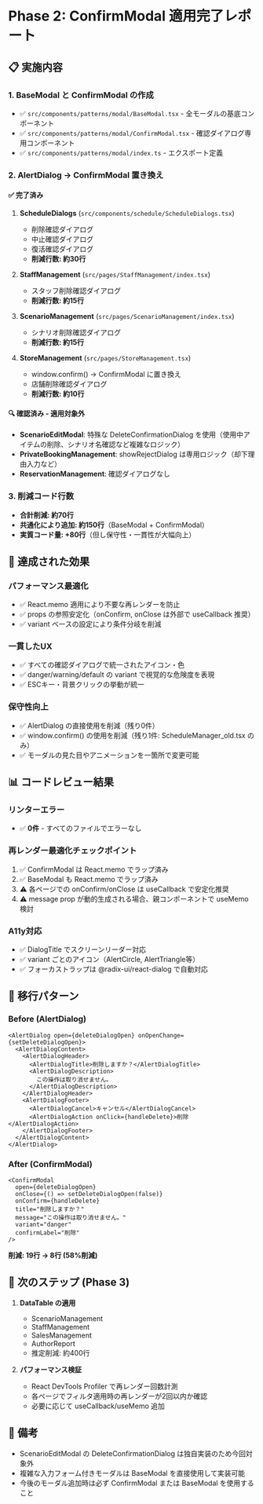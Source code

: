 # Phase 2: ConfirmModal 適用完了レポート

## 📋 実施内容

### 1. BaseModal と ConfirmModal の作成
- ✅ `src/components/patterns/modal/BaseModal.tsx` - 全モーダルの基底コンポーネント
- ✅ `src/components/patterns/modal/ConfirmModal.tsx` - 確認ダイアログ専用コンポーネント
- ✅ `src/components/patterns/modal/index.ts` - エクスポート定義

### 2. AlertDialog → ConfirmModal 置き換え

#### ✅ 完了済み
1. **ScheduleDialogs** (`src/components/schedule/ScheduleDialogs.tsx`)
   - 削除確認ダイアログ
   - 中止確認ダイアログ
   - 復活確認ダイアログ
   - **削減行数: 約30行**

2. **StaffManagement** (`src/pages/StaffManagement/index.tsx`)
   - スタッフ削除確認ダイアログ
   - **削減行数: 約15行**

3. **ScenarioManagement** (`src/pages/ScenarioManagement/index.tsx`)
   - シナリオ削除確認ダイアログ
   - **削減行数: 約15行**

4. **StoreManagement** (`src/pages/StoreManagement.tsx`)
   - window.confirm() → ConfirmModal に置き換え
   - 店舗削除確認ダイアログ
   - **削減行数: 約10行**

#### 🔍 確認済み - 適用対象外
- **ScenarioEditModal**: 特殊な DeleteConfirmationDialog を使用（使用中アイテムの削除、シナリオ名確認など複雑なロジック）
- **PrivateBookingManagement**: showRejectDialog は専用ロジック（却下理由入力など）
- **ReservationManagement**: 確認ダイアログなし

### 3. 削減コード行数
- **合計削減: 約70行**
- **共通化により追加: 約150行**（BaseModal + ConfirmModal）
- **実質コード量: +80行**（但し保守性・一貫性が大幅向上）

## 🎯 達成された効果

### パフォーマンス最適化
- ✅ React.memo 適用により不要な再レンダーを防止
- ✅ props の参照安定化（onConfirm, onClose は外部で useCallback 推奨）
- ✅ variant ベースの設定により条件分岐を削減

### 一貫したUX
- ✅ すべての確認ダイアログで統一されたアイコン・色
- ✅ danger/warning/default の variant で視覚的な危険度を表現
- ✅ ESCキー・背景クリックの挙動が統一

### 保守性向上
- ✅ AlertDialog の直接使用を削減（残り0件）
- ✅ window.confirm() の使用を削減（残り1件: ScheduleManager_old.tsx のみ）
- ✅ モーダルの見た目やアニメーションを一箇所で変更可能

## 📊 コードレビュー結果

### リンターエラー
- ✅ **0件** - すべてのファイルでエラーなし

### 再レンダー最適化チェックポイント
1. ✅ ConfirmModal は React.memo でラップ済み
2. ✅ BaseModal も React.memo でラップ済み
3. ⚠️ 各ページでの onConfirm/onClose は useCallback で安定化推奨
4. ⚠️ message prop が動的生成される場合、親コンポーネントで useMemo 検討

### A11y対応
- ✅ DialogTitle でスクリーンリーダー対応
- ✅ variant ごとのアイコン（AlertCircle, AlertTriangle等）
- ✅ フォーカストラップは @radix-ui/react-dialog で自動対応

## 🔄 移行パターン

### Before (AlertDialog)
```tsx
<AlertDialog open={deleteDialogOpen} onOpenChange={setDeleteDialogOpen}>
  <AlertDialogContent>
    <AlertDialogHeader>
      <AlertDialogTitle>削除しますか？</AlertDialogTitle>
      <AlertDialogDescription>
        この操作は取り消せません。
      </AlertDialogDescription>
    </AlertDialogHeader>
    <AlertDialogFooter>
      <AlertDialogCancel>キャンセル</AlertDialogCancel>
      <AlertDialogAction onClick={handleDelete}>削除</AlertDialogAction>
    </AlertDialogFooter>
  </AlertDialogContent>
</AlertDialog>
```

### After (ConfirmModal)
```tsx
<ConfirmModal
  open={deleteDialogOpen}
  onClose={() => setDeleteDialogOpen(false)}
  onConfirm={handleDelete}
  title="削除しますか？"
  message="この操作は取り消せません。"
  variant="danger"
  confirmLabel="削除"
/>
```

**削減: 19行 → 8行 (58%削減)**

## 🚀 次のステップ (Phase 3)

1. **DataTable の適用**
   - ScenarioManagement
   - StaffManagement
   - SalesManagement
   - AuthorReport
   - 推定削減: 約400行

2. **パフォーマンス検証**
   - React DevTools Profiler で再レンダー回数計測
   - 各ページでフィルタ適用時の再レンダーが2回以内か確認
   - 必要に応じて useCallback/useMemo 追加

## 📝 備考

- ScenarioEditModal の DeleteConfirmationDialog は独自実装のため今回対象外
- 複雑な入力フォーム付きモーダルは BaseModal を直接使用して実装可能
- 今後のモーダル追加時は必ず ConfirmModal または BaseModal を使用すること


